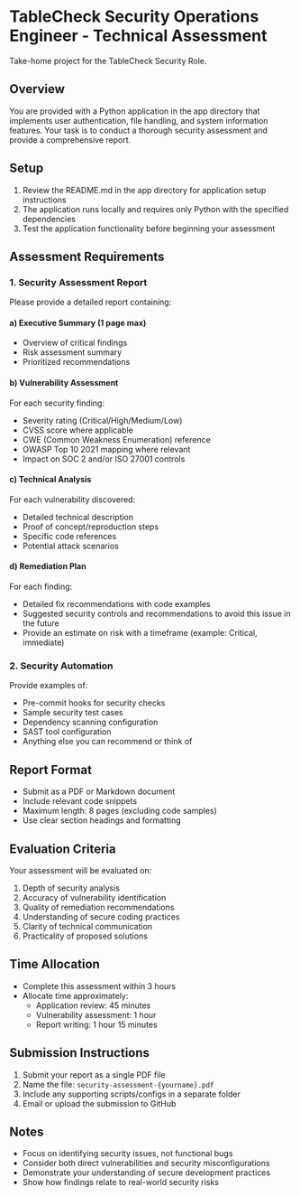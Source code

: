 # TableCheck Security Operations Engineer - Technical Assessment
Take-home project for the TableCheck Security Role.

## Overview
You are provided with a Python application in the app directory that implements user authentication, file handling, and system information features. Your task is to conduct a thorough security assessment and provide a comprehensive report.

## Setup
1. Review the README.md in the app directory for application setup instructions
2. The application runs locally and requires only Python with the specified dependencies
3. Test the application functionality before beginning your assessment

## Assessment Requirements

### 1. Security Assessment Report
Please provide a detailed report containing:

#### a) Executive Summary (1 page max)
- Overview of critical findings
- Risk assessment summary
- Prioritized recommendations

#### b) Vulnerability Assessment
For each security finding:
- Severity rating (Critical/High/Medium/Low)
- CVSS score where applicable
- CWE (Common Weakness Enumeration) reference
- OWASP Top 10 2021 mapping where relevant
- Impact on SOC 2 and/or ISO 27001 controls

#### c) Technical Analysis
For each vulnerability discovered:
- Detailed technical description
- Proof of concept/reproduction steps
- Specific code references
- Potential attack scenarios

#### d) Remediation Plan
For each finding:
- Detailed fix recommendations with code examples
- Suggested security controls and recommendations to avoid this issue in the future
- Provide an estimate on risk with a timeframe (example: Critical, immediate)

### 2. Security Automation
Provide examples of:
- Pre-commit hooks for security checks
- Sample security test cases
- Dependency scanning configuration
- SAST tool configuration
- Anything else you can recommend or think of

## Report Format
- Submit as a PDF or Markdown document
- Include relevant code snippets
- Maximum length: 8 pages (excluding code samples)
- Use clear section headings and formatting

## Evaluation Criteria
Your assessment will be evaluated on:
1. Depth of security analysis
2. Accuracy of vulnerability identification
3. Quality of remediation recommendations
4. Understanding of secure coding practices
5. Clarity of technical communication
6. Practicality of proposed solutions

## Time Allocation
- Complete this assessment within 3 hours
- Allocate time approximately:
  - Application review: 45 minutes
  - Vulnerability assessment: 1 hour
  - Report writing: 1 hour 15 minutes

## Submission Instructions
1. Submit your report as a single PDF file
2. Name the file: `security-assessment-{yourname}.pdf`
3. Include any supporting scripts/configs in a separate folder
4. Email or upload the submission to GitHub

## Notes
- Focus on identifying security issues, not functional bugs
- Consider both direct vulnerabilities and security misconfigurations
- Demonstrate your understanding of secure development practices
- Show how findings relate to real-world security risks
